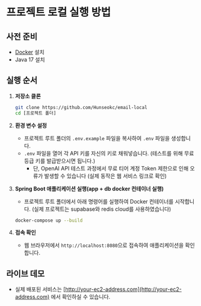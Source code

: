 # 프로젝트 로컬 실행 방법

## 사전 준비
* [Docker](https://www.docker.com/products/docker-desktop/) 설치
* Java 17 설치

## 실행 순서
1.  **저장소 클론**
    ```bash
    git clone https://github.com/Hunseokc/email-local
    cd [프로젝트 폴더]
    ```

2.  **환경 변수 설정**
    * 프로젝트 루트 폴더의 `.env.example` 파일을 복사하여 `.env` 파일을 생성합니다.
    * `.env` 파일을 열어 각 API 키를 자신의 키로 채워넣습니다. (테스트를 위해 무료 등급 키를 발급받으시면 됩니다.)
      * 단, OpenAI API 테스트 과정에서 무료 티어 계정 Token 제한으로 인해 오류가 발생할 수 있습니다 (실제 동작은 웹 서비스 링크로 확인)

3.  **Spring Boot 애플리케이션 실행(app + db docker 컨테이너 실행)**
    * 프로젝트 루트 폴더에서 아래 명령어를 실행하여 Docker 컨테이너를 시작합니다. (실제 프로젝트는 supabase와 redis cloud를 사용하였습니다)
    ```bash
    docker-compose up --build
    ```

4. **접속 확인**
    * 웹 브라우저에서 `http://localhost:8080`으로 접속하여 애플리케이션을 확인합니다.

## 라이브 데모
* 실제 배포된 서비스는 [http://your-ec2-address.com](http://your-ec2-address.com) 에서 확인하실 수 있습니다.